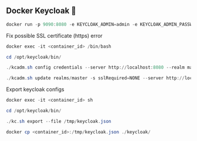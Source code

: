 ## Docker Keycloak 🐳

```powershell
docker run -p 9090:8080 -e KEYCLOAK_ADMIN=admin -e KEYCLOAK_ADMIN_PASSWORD=admin quay.io/keycloak/keycloak:22.0.5 start-dev
```

Fix possible SSL certificate (https) error
```powershell
docker exec -it <container_id> /bin/bash
```

```powershell
cd /opt/keycloak/bin/
```
```powershell
./kcadm.sh config credentials --server http://localhost:8080 --realm master --user admin
```
```powershell
./kcadm.sh update realms/master -s sslRequired=NONE --server http://localhost:8080
```

Export keycloak configs
```powershell
docker exec -it <container_id> sh
```

```powershell
cd /opt/keycloak/bin/
```

```powershell
./kc.sh export --file /tmp/keycloak.json
```

```powershell
docker cp <container_id>:/tmp/keycloak.json ./keycloak/
```